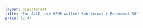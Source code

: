 ```yaml
---
layout: digistore24
title: "Für ALLE, die MEHR wollen! Subliminal + Echominal 50"
price: 12.47
---
```

